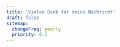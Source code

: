 ```yaml
---
title: 'Vielen Dank für deine Nachricht'
draft: false
sitemap:
  changeFreq: yearly
  priority: 0.1
---
```

